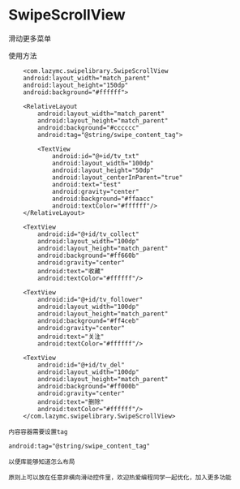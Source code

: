 # SwipeScrollView
滑动更多菜单

使用方法

        <com.lazymc.swipelibrary.SwipeScrollView
        android:layout_width="match_parent"
        android:layout_height="150dp"
        android:background="#ffffff">

        <RelativeLayout
            android:layout_width="match_parent"
            android:layout_height="match_parent"
            android:background="#cccccc"
            android:tag="@string/swipe_content_tag">

            <TextView
                android:id="@+id/tv_txt"
                android:layout_width="100dp"
                android:layout_height="50dp"
                android:layout_centerInParent="true"
                android:text="test"
                android:gravity="center"
                android:background="#ffaacc"
                android:textColor="#ffffff"/>
        </RelativeLayout>

        <TextView
            android:id="@+id/tv_collect"
            android:layout_width="100dp"
            android:layout_height="match_parent"
            android:background="#ff660b"
            android:gravity="center"
            android:text="收藏"
            android:textColor="#ffffff"/>

        <TextView
            android:id="@+id/tv_follower"
            android:layout_width="100dp"
            android:layout_height="match_parent"
            android:background="#ff4ceb"
            android:gravity="center"
            android:text="关注"
            android:textColor="#ffffff"/>

        <TextView
            android:id="@+id/tv_del"
            android:layout_width="100dp"
            android:layout_height="match_parent"
            android:background="#ff000b"
            android:gravity="center"
            android:text="删除"
            android:textColor="#ffffff"/>
        </com.lazymc.swipelibrary.SwipeScrollView>
    
    内容容器需要设置tag
    
    android:tag="@string/swipe_content_tag"
    
    以便库能够知道怎么布局
    
    原则上可以放在任意非横向滑动控件里，欢迎热爱编程同学一起优化，加入更多功能
